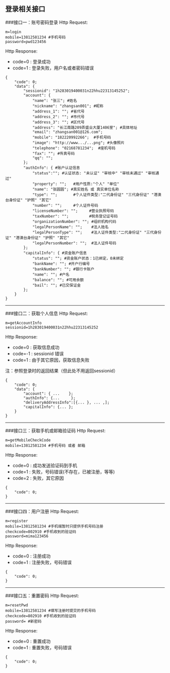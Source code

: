 登录相关接口
---

###接口一：账号密码登录
Http Request: 

```
m=login
mobile=13812581234 #手机号码
password=pwd123456
```


Http Response:

- code=0 : 登录成功
- code=1 : 登录失败，用户名或者密码错误

``` 
{ 
    "code": 0;
    "data": {
    	"sessionid": "1h283019400031n22hhu22313145252";
    	"account": {
    		"name": "张三"; #姓名
    		"nickname": "zhangsan001"; #昵称
    		"address_1": ""; #省代号
    		"address_2": ""; #市代号
    		"address_3": ""; #区代号
    		"address": "长江南路209弄盛业大厦1406室"; #具体地址
    		"email": "zhangsan001@126.com"; 
    		"mobile": "182220992266";  #手机号码
    		"image": "http://www.../...png"; #头像照片
    		"telephone": "02168781234";  #座机号码
    		"fax": ""; #传真号码
    		"qq": ""; 
    	};
    	"authInfo": { #账户认证信息
    	    "status":""; #认证状态: "未认证" "审核中" "审核未通过" "审核通过"
    		"property": "";   #用户性质:"个人" "单位"
    		"name": "张圆圆"; #真实姓名 或 真实单位名称
    		"type": "";       #个人证件类型:"二代身份证" "三代身份证" "港澳台身份证" "护照" "其它"
    		"number": "";     #个人证件号码
            "licenseNumber": "";     #营业执照号码
            "taxNumber": "";         #税务登记证号码
            "organizationNumber": ""; #组织机构代码
            "legalPersonName": "";    #法人姓名
            "legalPersonType": "";    #法人证件类型:"二代身份证" "三代身份证" "港澳台身份证" "护照" "其它"
            "legalPersonNumber": "";  #法人证件号码
    	};
        "capitalInfo": { #资金账户信息
            "status": ""; #资金账户状态：1已绑定，0未绑定
            "bankName": ""; #开户行编号
            "bankNumber": ""; #银行卡账户
            "name": ""; #户名
            "balance": ""; #可用余额
            "bail": ""; #已交保证金
        };
    }
} 
```
---
###接口二：获取个人信息
Http Request: 

```
m=getAccountInfo
sessionid=1h283019400031n22hhu22313145252
```

Http Response:

- code=0 : 获取信息成功
- code=-1 : sessionid 错误
- code=1 : 由于其它原因，获取信息失败

注：参照登录时的返回结果（但此处不用返回sessionid）

``` 
{ 
    "code": 0;
    "data": {
    	"account": { ...	};
    	"authInfo": {...     };
    	"deliveryAddressInfo":[{... }, ... ,];
    	"capitalInfo": {... };
    }
} 
```

---
###接口三：获取手机或邮箱验证码
Http Request: 

```
m=getMobileCheckCode
mobile=13812581234 #手机号码 或者 邮箱
```

Http Response:

- code=0 : 成功发送验证码到手机
- code=1 : 失败，号码错误(不存在，已被注册，等等)
- code=2 : 失败，其它原因

``` 
{ 
    "code": 0; 
} 
```

---
###接口四：用户注册
Http Request: 

```
m=register
mobile=13812581234 #手机端暂时只提供手机号码注册
checkcode=802910 #手机收到的验证码
password=mima123456
```

Http Response:

- code=0 : 注册成功
- code=1 : 注册失败，号码错误

``` 
{ 
    "code": 0;   
} 
```
---
###接口五：重置密码
Http Request: 

```
m=resetPwd
mobile=13812581234 #填写注册时提交的手机号码
checkcode=802910 #手机收到的验证码
password= #新密码
```

Http Response:

- code=0 : 重置成功
- code=1 : 重置失败，号码错误

``` 
{ 
    "code": 0;
} 
```
